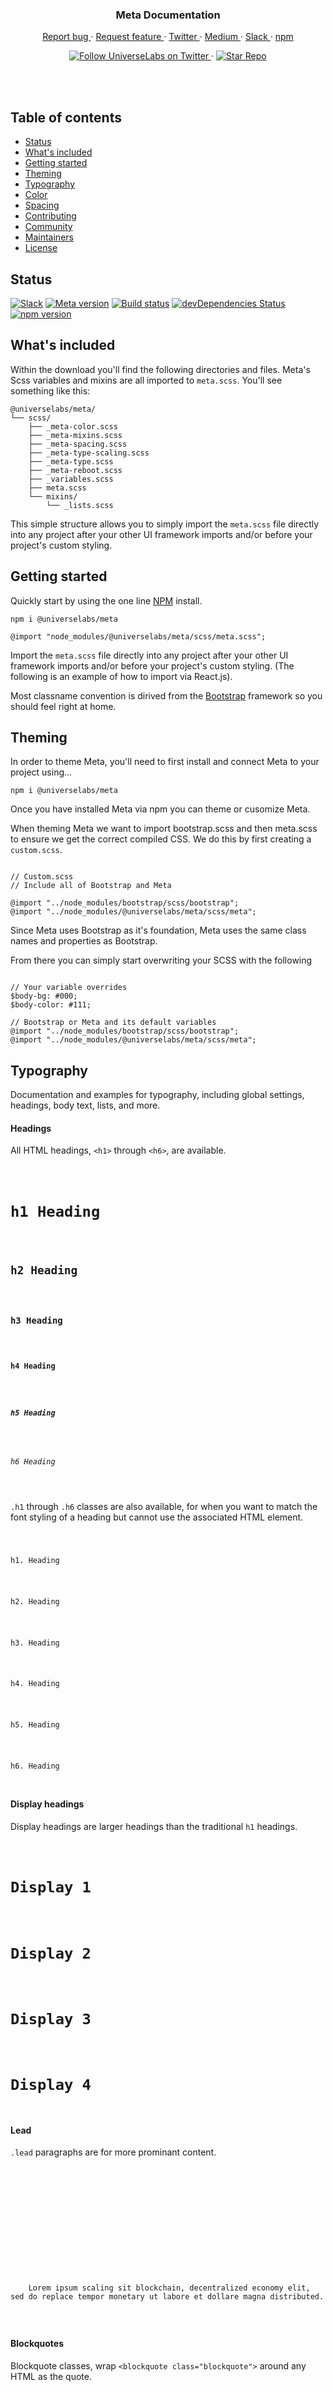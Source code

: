 <div align="center">
  <h3 align="center">Meta Documentation</h3>
  <p align="center">
    <a href="https://github.com/universelabs/meta/issues/new?labels=&template=bug_report.md" alt="Report a Bug (Meta)">
      Report bug
    </a>
    &middot;
    <a href="https://github.com/universelabs/meta/issues/new?labels=&template=feature_request.md" alt="Request feature (Meta)">
      Request feature
    </a>
    &middot;
    <a href="https://twitter.com/intent/follow?screen_name=universelabs" alt="Follow UniverseLabs on Twitter">
      Twitter
    </a>
    &middot;
    <a href="https://medium.com/universelabs" alt="UniverseLabs – Medium">
      Medium
    </a>
    &middot;
    <a href="https://join.slack.com/t/universelabs/shared_invite/enQtNDQ0MjY3NDI5MTkwLTIzMWQ4M2U3MGQ3ZDY5MzM5MGQ5ZDM1MDZjNTgwNGI5NDdiNDY4ZDQyNWI2NjEzZmU3NzVmOTYwYzEzYzc1ZDE">
      Slack
    </a>
    &middot;
    <a href="https://www.npmjs.com/package/@universelabs/meta" alt="NPM @universelabs/meta">
      npm
    </a>
  </p>
  <p align="center">
    <a href="https://twitter.com/intent/follow?screen_name=universelabs">
      <img src="https://img.shields.io/twitter/url/https/twitter.com/universelabs.svg?style=social&label=Follow%20%40universelabs&logo=twitter" alt="Follow UniverseLabs on Twitter" />
    </a>
    &middot;
    <a href="https://github.com/universelabs/meta/stargazers">
      <img src="https://img.shields.io/github/stars/universelabs/meta.svg?style=social&label=Star&maxAge=2592000" alt="Star Repo" />
    </a>
  </p>
</div>
<br/>

<br/>


## Table of contents

- [Status](#status)
- [What's included](#whats-included)
- [Getting started](#getting-started)
- [Theming](#theming)
- [Typography](#typography)
- [Color]()
- [Spacing]()
- [Contributing](#contributing)
- [Community](#community)
- [Maintainers](#maintainers)
- [License](#license)


## Status

[![Slack](https://img.shields.io/badge/Community-Join_the_Slack!-purple.svg?colorA=212121&colorB=3f46ad)](https://join.slack.com/t/universelabs/shared_invite/enQtNDQ0MjY3NDI5MTkwLTIzMWQ4M2U3MGQ3ZDY5MzM5MGQ5ZDM1MDZjNTgwNGI5NDdiNDY4ZDQyNWI2NjEzZmU3NzVmOTYwYzEzYzc1ZDE)
[![Meta version](https://img.shields.io/badge/dynamic/json.svg?label=Meta+version&url=https%3A%2F%2Fraw.githubusercontent.com%2Funiverselabs%2Fmeta%2Fmaster%2Fpackage.json&query=%24.version&colorA=%23212121&colorB=%2300BB00)](https://github.com/universelabs/meta)
[![Build status](https://img.shields.io/circleci/project/github/universelabs/meta.svg?label=Build+status&colorA=%23212121)](https://circleci.com/gh/universelabs/meta)
[![devDependencies Status](https://img.shields.io/david/dev/universelabs/meta.svg?label=devDependencies&colorA=%23212121)](https://david-dm.org/universelabs/meta?type=dev)
[![npm version](https://img.shields.io/npm/v/@universelabs/meta.svg?colorA=%23212121&colorB=%23007BFF)](https://www.npmjs.com/package/@universelabs/meta)


## What's included

Within the download you'll find the following directories and files. Meta's Scss variables and mixins are all imported to `meta.scss`. You'll see something like this:

```text
@universelabs/meta/
└── scss/
    ├── _meta-color.scss 
    ├── _meta-mixins.scss
    ├── _meta-spacing.scss
    ├── _meta-type-scaling.scss
    ├── _meta-type.scss
    ├── _meta-reboot.scss
    ├── _variables.scss
    ├── meta.scss
    └── mixins/
        └── _lists.scss
```

This simple structure allows you to simply import the `meta.scss` file directly into any project after your other UI framework imports and/or before your project's custom styling.


## Getting started

Quickly start by using the one line [NPM](https://www.npmjs.com/package/@universelabs/meta) install.

```
npm i @universelabs/meta
```

```
@import "node_modules/@universelabs/meta/scss/meta.scss";
```

Import the `meta.scss` file directly into any project after your other UI framework imports and/or before your project's custom styling. (The following is an example of how to import via React.js).

Most classname convention is dirived from the [Bootstrap](https://getbootstrap.com/) framework so you should feel right at home.


## Theming

In order to theme Meta, you'll need to first install and connect Meta to your project using...

```
npm i @universelabs/meta
```

Once you have installed Meta via npm you can theme or cusomize Meta.

When theming Meta we want to import bootstrap.scss and then meta.scss to ensure we get the correct compiled CSS. We do this by first creating a `custom.scss`.

```

// Custom.scss
// Include all of Bootstrap and Meta

@import "../node_modules/bootstrap/scss/bootstrap";
@import "../node_modules/@universelabs/meta/scss/meta";

```

Since Meta uses Bootstrap as it's foundation, Meta uses the same class names and properties as Bootstrap.

From there you can simply start overwriting your SCSS with the following

```

// Your variable overrides
$body-bg: #000;
$body-color: #111;

// Bootstrap or Meta and its default variables
@import "../node_modules/bootstrap/scss/bootstrap";
@import "../node_modules/@universelabs/meta/scss/meta";

```


## Typography

Documentation and examples for typography, including global settings, headings, body text, lists, and more.

#### Headings

All HTML headings, `<h1>` through `<h6>`, are available.

<code class="highlighter-blue">
  <h1>h1 Heading</h1>
  <h2>h2 Heading</h2>
  <h3>h3 Heading</h3>
  <h4>h4 Heading</h4>
  <h5>h5 Heading</h5>
  <h6>h6 Heading</h6>
</code>

`.h1` through `.h6` classes are also available, for when you want to match the font styling of a heading but cannot use the associated HTML element.

<code class="highlighter-blue">
  <p class="h1">h1. Heading</p>
  <p class="h2">h2. Heading</p>
  <p class="h3">h3. Heading</p>
  <p class="h4">h4. Heading</p>
  <p class="h5">h5. Heading</p>
  <p class="h6">h6. Heading</p>
</code>

#### Display headings

Display headings are larger headings than the traditional `h1` headings.

<code class="highlighter-blue">
  <h1 class="display-1">Display 1</h1>
  <h1 class="display-2">Display 2</h1>
  <h1 class="display-3">Display 3</h1>
  <h1 class="display-4">Display 4</h1>
</code>

#### Lead

`.lead` paragraphs are for more prominant content.

<code class="highlighter-blue">
  <p class="lead"></p>
  <p class="lead-md"></p>
  <p class="lead-lg"></p>
</code>

<code class="highlighter-blue">
  <p class="lead">
    Lorem ipsum scaling sit blockchain, decentralized economy elit, sed do replace tempor monetary ut labore et dollare magna distributed.
  </p>
</code>

#### Blockquotes

Blockquote classes, wrap `<blockquote class="blockquote">` around any HTML as the quote.

<code class="highlighter-blue">
  <blockquote class="blockquote"></blockquote>
  <blockquote class="blockquote-md"></blockquote>
  <blockquote class="blockquote-lg"></blockquote>
</code>

<code class="highlighter-blue">
  <blockquote class="blockquote">
    <p class="mb-0">
      Lorem ipsum scaling sit blockchain, decentralized economy elit, sed do replace tempor monetary ut labore et dollare magna distributed.
    </p>
  </blockquote>
</code>


## Contributing

Please read through our [contributing guidelines](https://github.com/universelabs/universe/blob/master/CONTRIBUTING.md). Included are directions for opening issues, coding standards, and notes on development.

Moreover, if your pull request contains JavaScript patches or features, you
must include relevant unit tests. All code should conform to the [Code Guidelines](https://github.com/universelabs/universe/blob/master/CONTRIBUTING.md#code-guidelines).


## Community

Get updates on Universe's development and chat with the project maintainers and community members.

- Subscribe to the [Universe Newsletter](http://universe.engineering/subscribe)
- [Star this repo](https://github.com/universelabs/universe/stargazers)
- Follow [@universelabs](https://twitter.com/universelabs) on Twitter.
- Join the official Universe [Slack](https://join.slack.com/t/universelabs/shared_invite/enQtNDQ0MjY3NDI5MTkwLTIzMWQ4M2U3MGQ3ZDY5MzM5MGQ5ZDM1MDZjNTgwNGI5NDdiNDY4ZDQyNWI2NjEzZmU3NzVmOTYwYzEzYzc1ZDE).


## License

By contributing your code, you agree to license your contribution under the [
MIT License](LICENSE).


<div align="right">
  <a href="https://opensource.guide/how-to-contribute/#why-contribute-to-open-source">
    <img src="https://badges.frapsoft.com/os/v3/open-source.png?v=103)](https://github.com/ellerbrock/open-source-badges/" alt="Open Source">
  </a>
</div>
